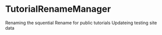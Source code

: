 # TutorialRenameManager
Renaming the squential Rename for public tutorials
Updateing testing site data
